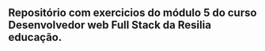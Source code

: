 ## Repositório com exercicios do módulo 5 do curso Desenvolvedor web Full Stack da Resilia educação.


